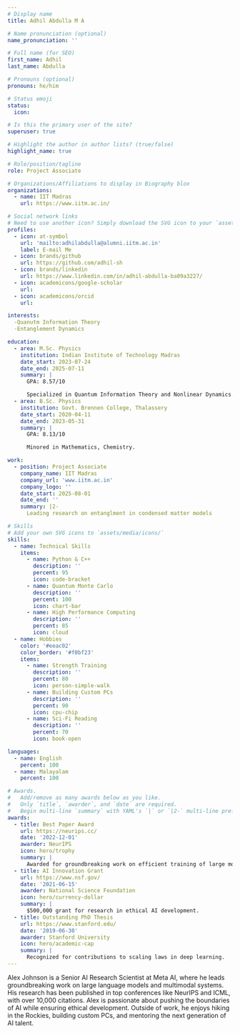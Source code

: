 ```yaml
---
# Display name
title: Adhil Abdulla M A

# Name pronunciation (optional)
name_pronunciation: ''

# Full name (for SEO)
first_name: Adhil
last_name: Abdulla

# Pronouns (optional)
pronouns: he/him

# Status emoji
status:
  icon: 

# Is this the primary user of the site?
superuser: true

# Highlight the author in author lists? (true/false)
highlight_name: true

# Role/position/tagline
role: Project Associate

# Organizations/Affiliations to display in Biography blox
organizations:
  - name: IIT Madras
    url: https://www.iitm.ac.in/

# Social network links
# Need to use another icon? Simply download the SVG icon to your `assets/media/icons/` folder.
profiles:
  - icon: at-symbol
    url: 'mailto:adhilabdulla@alumni.iitm.ac.in'
    label: E-mail Me
  - icon: brands/github
    url: https://github.com/adhil-sh
  - icon: brands/linkedin
    url: https://www.linkedin.com/in/adhil-abdulla-ba09a3227/
  - icon: academicons/google-scholar
    url: 
  - icon: academicons/orcid
    url: 

interests:
  -Quanutm Information Theory
  -Entanglement Dynamics

education:
  - area: M.Sc. Physics
    institution: Indian Institute of Technology Madras
    date_start: 2023-07-24
    date_end: 2025-07-11
    summary: |
      GPA: 8.57/10

      Specialized in Quantum Information Theory and Nonlinear Dynamics.
  - area: B.Sc. Physics
    institution: Govt. Brennen College, Thalassery
    date_start: 2020-04-11
    date_end: 2023-05-31
    summary: |
      GPA: 8.13/10

      Minored in Mathematics, Chemistry.

work:
  - position: Project Associate
    company_name: IIT Madras
    company_url: 'www.iitm.ac.in'
    company_logo: ''
    date_start: 2025-08-01
    date_end: ''
    summary: |2-
      Leading research on entanglment in condensed matter models

# Skills
# Add your own SVG icons to `assets/media/icons/`
skills:
  - name: Technical Skills
    items:
      - name: Python & C++
        description: ''
        percent: 95
        icon: code-bracket
      - name: Quantum Monte Carlo
        description: ''
        percent: 100
        icon: chart-bar
      - name: High Performance Computing
        description: ''
        percent: 85
        icon: cloud
  - name: Hobbies
    color: '#eeac02'
    color_border: '#f0bf23'
    items:
      - name: Strength Training
        description: ''
        percent: 80
        icon: person-simple-walk
      - name: Building Custom PCs
        description: ''
        percent: 90
        icon: cpu-chip
      - name: Sci-Fi Reading
        description: ''
        percent: 70
        icon: book-open

languages:
  - name: English
    percent: 100
  - name: Malayalam
    percent: 100

# Awards.
#   Add/remove as many awards below as you like.
#   Only `title`, `awarder`, and `date` are required.
#   Begin multi-line `summary` with YAML's `|` or `|2-` multi-line prefix and indent 2 spaces below.
awards:
  - title: Best Paper Award
    url: https://neurips.cc/
    date: '2022-12-01'
    awarder: NeurIPS
    icon: hero/trophy
    summary: |
      Awarded for groundbreaking work on efficient training of large models.
  - title: AI Innovation Grant
    url: https://www.nsf.gov/
    date: '2021-06-15'
    awarder: National Science Foundation
    icon: hero/currency-dollar
    summary: |
      $500,000 grant for research in ethical AI development.
  - title: Outstanding PhD Thesis
    url: https://www.stanford.edu/
    date: '2019-06-30'
    awarder: Stanford University
    icon: hero/academic-cap
    summary: |
      Recognized for contributions to scaling laws in deep learning.
---
```


Alex Johnson is a Senior AI Research Scientist at Meta AI, where he leads groundbreaking work on large language models and multimodal systems. His research has been published in top conferences like NeurIPS and ICML, with over 10,000 citations. Alex is passionate about pushing the boundaries of AI while ensuring ethical development. Outside of work, he enjoys hiking in the Rockies, building custom PCs, and mentoring the next generation of AI talent.
